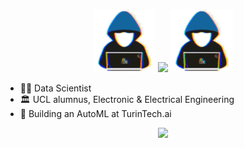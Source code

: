 ### 

<p align="center">
<picture><img src = "https://github.com/0xAbdulKhalid/0xAbdulKhalid/raw/main/assets/mdImages/about_me.gif" width = 100px></picture> <a href="https://github.com/DenverCoder1/readme-typing-svg"><img src="https://readme-typing-svg.herokuapp.com?font=Time+New+Roman&color=cyan&size=25&center=true&vCenter=true&width=600&height=100&lines=Machine+Learning;Python+&hearts;++;Linux;Engineering"></a> <picture><img src = "https://github.com/0xAbdulKhalid/0xAbdulKhalid/raw/main/assets/mdImages/about_me.gif" width = 100px></picture>
</p>

- 👨‍🔬 Data Scientist
- 🏛️ UCL alumnus, Electronic & Electrical Engineering
- 💼 Building an AutoML at TurinTech.ai

<p align="center">
  <a href="https://github.com/DenverCoder1/github-readme-streak-stats">
    <img src="https://github-readme-streak-stats.herokuapp.com/?user=MatveyF&theme=prussian&border_radius=5.5&date_format=j%20M%5B%20Y%5D#version3"/>
  </a>
</p>
